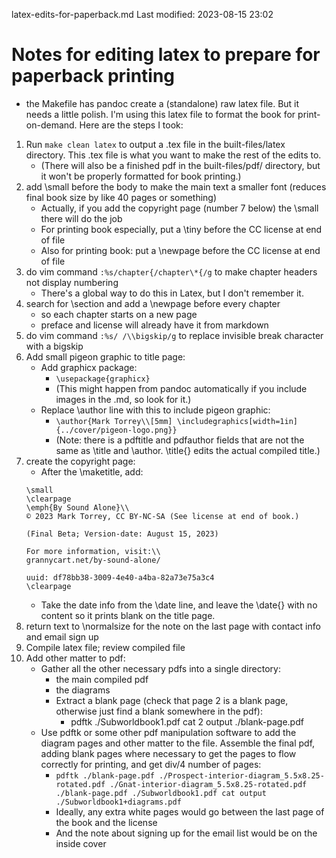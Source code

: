 latex-edits-for-paperback.md
Last modified: 2023-08-15 23:02

# Notes for editing latex to prepare for paperback printing

* the Makefile has pandoc create a (standalone) raw latex file. But it needs a little polish. I'm using this latex file to format the book for print-on-demand. Here are the steps I took:

1. Run ```make clean latex``` to output a .tex file in the built-files/latex directory. This .tex file is what you want to make the rest of the edits to.
	* (There will also be a finished pdf in the built-files/pdf/ directory, but it won't be properly formatted for book printing.)
2. add \small before the body to make the main text a smaller font (reduces final book size by like 40 pages or something)
	* Actually, if you add the copyright page (number 7 below) the \small there will do the job
	* For printing book especially, put a \tiny before the CC license at end of file
	* Also for printing book: put a \newpage before the CC license at end of file
3. do vim command ```:%s/chapter{/chapter\*{/g``` to make chapter headers not display numbering
	* There's a global way to do this in Latex, but I don't remember it.
4. search for \section and add a \newpage before every chapter
	* so each chapter starts on a new page
	* preface and license will already have it from markdown
5. do vim command ```:%s/ /\\bigskip/g``` to replace invisible break character with a bigskip
6. Add small pigeon graphic to title page:
	* Add graphicx package:
		* ```\usepackage{graphicx}```
		* (This might happen from pandoc automatically if you include images in the .md, so look for it.)
	* Replace \author line with this to include pigeon graphic:
		* ```\author{Mark Torrey\\[5mm] \includegraphics[width=1in]{../cover/pigeon-logo.png}}```
		* (Note: there is a pdftitle and pdfauthor fields that are not the same as \title and \author. \title{} edits the actual compiled title.)
7. create the copyright page:
	* After the \maketitle, add:
	```
	\small
	\clearpage
	\emph{By Sound Alone}\\
	© 2023 Mark Torrey, CC BY-NC-SA (See license at end of book.)

	(Final Beta; Version-date: August 15, 2023)

	For more information, visit:\\
	grannycart.net/by-sound-alone/
	
	uuid: df78bb38-3009-4e40-a4ba-82a73e75a3c4
	\clearpage
	```
	* Take the date info from the \date line, and leave the \date{} with no content so it prints blank on the title page.
8. return text to \normalsize for the note on the last page with contact info and email sign up
9. Compile latex file; review compiled file
10. Add other matter to pdf:
	* Gather all the other necessary pdfs into a single directory:
		* the main compiled pdf
		* the diagrams
		* Extract a blank page (check that page 2 is a blank page, otherwise just find a blank somewhere in the pdf):
			* pdftk ./Subworldbook1.pdf cat 2 output ./blank-page.pdf
	* Use pdftk or some other pdf manipulation software to add the diagram pages and other matter to the file. Assemble the final pdf, adding blank pages where necessary to get the pages to flow correctly for printing, and get div/4 number of pages:
		* ```pdftk ./blank-page.pdf ./Prospect-interior-diagram_5.5x8.25-rotated.pdf ./Gnat-interior-diagram_5.5x8.25-rotated.pdf ./blank-page.pdf ./Subworldbook1.pdf cat output ./Subworldbook1+diagrams.pdf```
		* Ideally, any extra white pages would go between the last page of the book and the license
		* And the note about signing up for the email list would be on the inside cover





